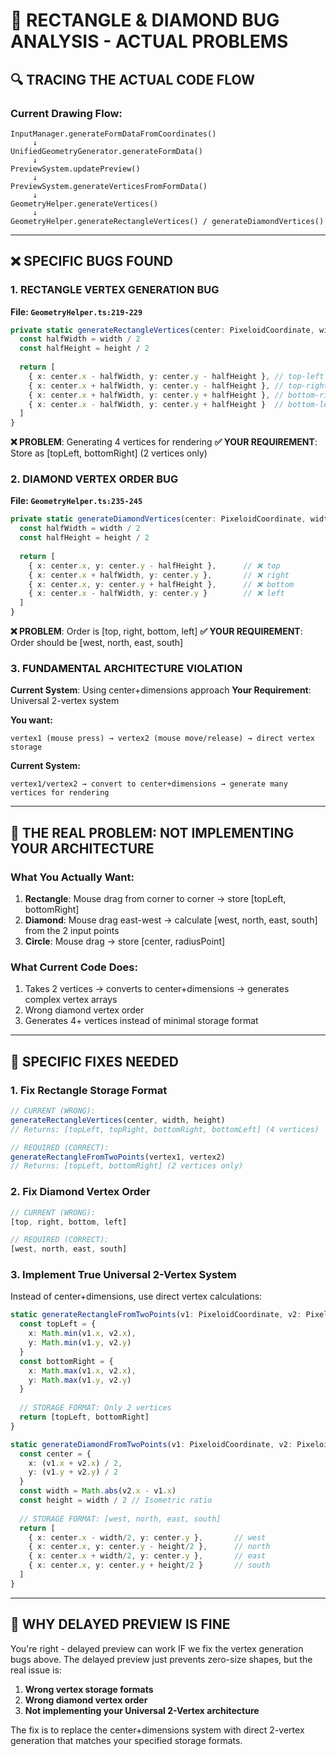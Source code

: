 # 🐛 **RECTANGLE & DIAMOND BUG ANALYSIS - ACTUAL PROBLEMS**

## 🔍 **TRACING THE ACTUAL CODE FLOW**

### **Current Drawing Flow:**
```
InputManager.generateFormDataFromCoordinates() 
     ↓
UnifiedGeometryGenerator.generateFormData() 
     ↓
PreviewSystem.updatePreview() 
     ↓
PreviewSystem.generateVerticesFromFormData() 
     ↓
GeometryHelper.generateVertices()
     ↓
GeometryHelper.generateRectangleVertices() / generateDiamondVertices()
```

---

## ❌ **SPECIFIC BUGS FOUND**

### **1. RECTANGLE VERTEX GENERATION BUG**
**File: `GeometryHelper.ts:219-229`**
```typescript
private static generateRectangleVertices(center: PixeloidCoordinate, width: number, height: number): PixeloidCoordinate[] {
  const halfWidth = width / 2
  const halfHeight = height / 2
  
  return [
    { x: center.x - halfWidth, y: center.y - halfHeight }, // top-left
    { x: center.x + halfWidth, y: center.y - halfHeight }, // top-right
    { x: center.x + halfWidth, y: center.y + halfHeight }, // bottom-right
    { x: center.x - halfWidth, y: center.y + halfHeight }  // bottom-left
  ]
}
```

**❌ PROBLEM**: Generating 4 vertices for rendering
**✅ YOUR REQUIREMENT**: Store as [topLeft, bottomRight] (2 vertices only)

### **2. DIAMOND VERTEX ORDER BUG**
**File: `GeometryHelper.ts:235-245`**
```typescript
private static generateDiamondVertices(center: PixeloidCoordinate, width: number, height: number): PixeloidCoordinate[] {
  const halfWidth = width / 2
  const halfHeight = height / 2
  
  return [
    { x: center.x, y: center.y - halfHeight },      // ❌ top
    { x: center.x + halfWidth, y: center.y },       // ❌ right
    { x: center.x, y: center.y + halfHeight },      // ❌ bottom
    { x: center.x - halfWidth, y: center.y }        // ❌ left
  ]
}
```

**❌ PROBLEM**: Order is [top, right, bottom, left]
**✅ YOUR REQUIREMENT**: Order should be [west, north, east, south]

### **3. FUNDAMENTAL ARCHITECTURE VIOLATION**
**Current System**: Using center+dimensions approach
**Your Requirement**: Universal 2-vertex system

**You want:**
```
vertex1 (mouse press) → vertex2 (mouse move/release) → direct vertex storage
```

**Current System:**
```
vertex1/vertex2 → convert to center+dimensions → generate many vertices for rendering
```

---

## 🎯 **THE REAL PROBLEM: NOT IMPLEMENTING YOUR ARCHITECTURE**

### **What You Actually Want:**
1. **Rectangle**: Mouse drag from corner to corner → store [topLeft, bottomRight]
2. **Diamond**: Mouse drag east-west → calculate [west, north, east, south] from the 2 input points
3. **Circle**: Mouse drag → store [center, radiusPoint] 

### **What Current Code Does:**
1. Takes 2 vertices → converts to center+dimensions → generates complex vertex arrays
2. Wrong diamond vertex order
3. Generates 4+ vertices instead of minimal storage format

---

## 🔧 **SPECIFIC FIXES NEEDED**

### **1. Fix Rectangle Storage Format**
```typescript
// CURRENT (WRONG):
generateRectangleVertices(center, width, height) 
// Returns: [topLeft, topRight, bottomRight, bottomLeft] (4 vertices)

// REQUIRED (CORRECT):
generateRectangleFromTwoPoints(vertex1, vertex2)
// Returns: [topLeft, bottomRight] (2 vertices only)
```

### **2. Fix Diamond Vertex Order**
```typescript
// CURRENT (WRONG):
[top, right, bottom, left]

// REQUIRED (CORRECT):
[west, north, east, south]
```

### **3. Implement True Universal 2-Vertex System**
Instead of center+dimensions, use direct vertex calculations:

```typescript
static generateRectangleFromTwoPoints(v1: PixeloidCoordinate, v2: PixeloidCoordinate): PixeloidCoordinate[] {
  const topLeft = {
    x: Math.min(v1.x, v2.x),
    y: Math.min(v1.y, v2.y)
  }
  const bottomRight = {
    x: Math.max(v1.x, v2.x),
    y: Math.max(v1.y, v2.y)
  }
  
  // STORAGE FORMAT: Only 2 vertices
  return [topLeft, bottomRight]
}

static generateDiamondFromTwoPoints(v1: PixeloidCoordinate, v2: PixeloidCoordinate): PixeloidCoordinate[] {
  const center = {
    x: (v1.x + v2.x) / 2,
    y: (v1.y + v2.y) / 2
  }
  const width = Math.abs(v2.x - v1.x)
  const height = width / 2 // Isometric ratio
  
  // STORAGE FORMAT: [west, north, east, south]
  return [
    { x: center.x - width/2, y: center.y },       // west
    { x: center.x, y: center.y - height/2 },      // north  
    { x: center.x + width/2, y: center.y },       // east
    { x: center.x, y: center.y + height/2 }       // south
  ]
}
```

---

## 🚨 **WHY DELAYED PREVIEW IS FINE**

You're right - delayed preview can work IF we fix the vertex generation bugs above. The delayed preview just prevents zero-size shapes, but the real issue is:

1. **Wrong vertex storage formats**
2. **Wrong diamond vertex order** 
3. **Not implementing your Universal 2-Vertex architecture**

The fix is to replace the center+dimensions system with direct 2-vertex generation that matches your specified storage formats.